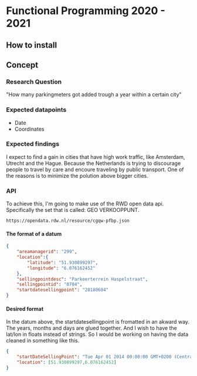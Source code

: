 # Functional Programming 2020 - 2021

## How to install

## Concept

### Research Question

"How many parkingmeters got added trough a year within a certain city"

### Expected datapoints

- Date
- Coordinates

### Expected findings

I expect to find a gain in cities that have high work traffic, like Amsterdam, Utrecht and the Hague. Because the Netherlands is trying to discourage people to travel by care and encoure traveling by public transport. One of the reasons is to minimize the polution above bigger cities. 

### API

To achieve this, I'm going to make use of the RWD open data api. Specifically the set that is called: GEO VERKOOPPUNT.

```
https://opendata.rdw.nl/resource/cgqw-pfbp.json
```

#### The format of a datum 

```json
{
	"areamanagerid": "299",
	"location":{
		"latitude": "51.930899297",
		"longitude": "6.076162452"
	},
	"sellingpointdesc": "Parkeerterrein Haspelstraat",
	"sellingpointid": "8704",
	"startdatesellingpoint": "20180604"
}
```

#### Desired format

In the datum above, the startdatesellingpoint is fromatted in an akward way. The years, months and days are glued together. And I wish to have the lat/lon in floats instead of strings. So I would be working on having the data cleaned in something like this.

```json
{
	"startDateSellingPoint": "Tue Apr 01 2014 00:00:00 GMT+0200 (Central European Summer Time)",
	"location": [51.930899297,6.076162452]
}
```
